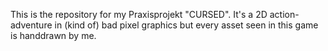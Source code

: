 This is the repository for my Praxisprojekt "CURSED".
It's a 2D action-adventure in (kind of) bad pixel graphics but every asset seen in this game is handdrawn by me.


